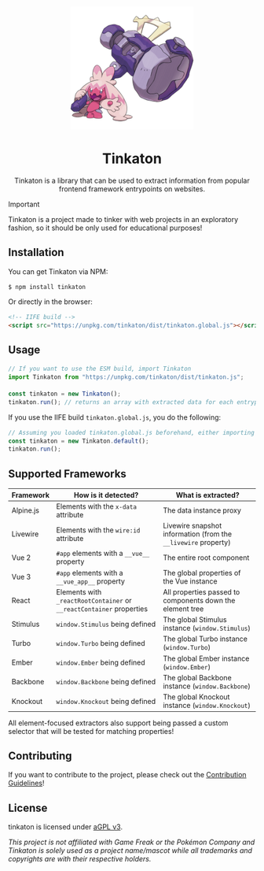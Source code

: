 <div align='center'>
  <img width=250px src='.github/images/tinkaton.png?raw=true'>

  <h1>Tinkaton</h1>
  <p>Tinkaton is a library that can be used to extract information from popular frontend framework entrypoints on websites.</p>
</div>

> [!IMPORTANT]
> Tinkaton is a project made to tinker with web projects in an exploratory fashion, so it should be only used for educational purposes!

## Installation

You can get Tinkaton via NPM:

```shell
$ npm install tinkaton
```

Or directly in the browser:

```html
<!-- IIFE build -->
<script src="https://unpkg.com/tinkaton/dist/tinkaton.global.js"></script>
```

## Usage

```js
// If you want to use the ESM build, import Tinkaton
import Tinkaton from "https://unpkg.com/tinkaton/dist/tinkaton.js";

const tinkaton = new Tinkaton();
tinkaton.run(); // returns an array with extracted data for each entrypoint found
```

If you use the IIFE build `tinkaton.global.js`, you do the following:

```js
// Assuming you loaded tinkaton.global.js beforehand, either importing it through a script or another way
const tinkaton = new Tinkaton.default();
tinkaton.run(); 
```

## Supported Frameworks

| Framework | How is it detected?                                                  | What is extracted?                                             |
|-----------|----------------------------------------------------------------------|----------------------------------------------------------------|
| Alpine.js | Elements with the `x-data` attribute                                 | The data instance proxy                                        |
| Livewire  | Elements with the `wire:id` attribute                                | Livewire snapshot information (from the `__livewire` property) |
| Vue 2     | `#app` elements with a `__vue__` property                            | The entire root component                                      |
| Vue 3     | `#app` elements with a `__vue_app__` property                        | The global properties of the Vue instance                      |
| React     | Elements with `_reactRootContainer` or `__reactContainer` properties | All properties passed to components down the element tree      |
| Stimulus  | `window.Stimulus` being defined                                      | The global Stimulus instance (`window.Stimulus`)               |
| Turbo     | `window.Turbo` being defined                                         | The global Turbo instance (`window.Turbo`)                     |
| Ember     | `window.Ember` being defined                                         | The global Ember instance (`window.Ember`)                     |
| Backbone  | `window.Backbone` being defined                                      | The global Backbone instance (`window.Backbone`)               |
| Knockout  | `window.Knockout` being defined                                      | The global Knockout instance (`window.Knockout`)               |

All element-focused extractors also support being passed a custom selector that will be tested for matching properties!

## Contributing

If you want to contribute to the project, please check out the [Contribution Guidelines](/.github/CONTRIBUTING.md)!

## License

tinkaton is licensed under [aGPL v3](./LICENSE).

_This project is not affiliated with Game Freak or the Pokémon Company and Tinkaton is solely used as a project name/mascot while all trademarks and copyrights are with their respective holders._